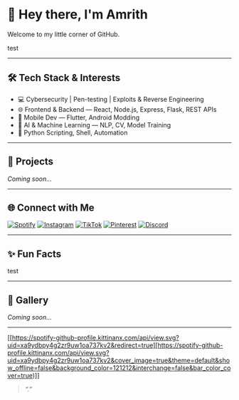 # 👋 Hey there, I'm Amrith

Welcome to my little corner of GitHub.

test

---

## 🛠️ Tech Stack & Interests

- 💻 Cybersecurity | Pen-testing | Exploits & Reverse Engineering  
- 🌐 Frontend & Backend — React, Node.js, Express, Flask, REST APIs  
- 📱 Mobile Dev — Flutter, Android Modding  
- 🧠 AI & Machine Learning — NLP, CV, Model Training  
- 🧪 Python Scripting, Shell, Automation

---

## 📂 Projects
<!-- Add your top pinned or featured GitHub projects here -->
_Coming soon..._

---

## 🌐 Connect with Me

[![Spotify](https://img.shields.io/badge/Spotify-%231ED760?style=flat&logo=spotify&logoColor=white)](https://open.spotify.com/user/xa9ydbpy4g2zr9uw1oa737kv2)
[![Instagram](https://img.shields.io/badge/Instagram-%23E4405F?style=flat&logo=instagram&logoColor=white)](https://www.instagram.com/amrithakshaj/)
[![TikTok](https://img.shields.io/badge/TikTok-%23000000?style=flat&logo=tiktok&logoColor=white)](https://www.tiktok.com/@stoobyyyy?_t=ZS-8wUON0MgGvt&_r=1)
[![Pinterest](https://img.shields.io/badge/Pinterest-%23BD081C?style=flat&logo=pinterest&logoColor=white)](https://pin.it/2cntP1syK)
[![Discord](https://img.shields.io/badge/Discord-%237289DA?style=flat&logo=discord&logoColor=white)](https://discord.com/users/700195735689494558)

---

## ✨ Fun Facts

test

---

## 📸 Gallery
<!-- Add image banners, widgets, or other visuals here -->
_Coming soon..._

---

[[https://spotify-github-profile.kittinanx.com/api/view.svg?uid=xa9ydbpy4g2zr9uw1oa737kv2&redirect=true][https://spotify-github-profile.kittinanx.com/api/view.svg?uid=xa9ydbpy4g2zr9uw1oa737kv2&cover_image=true&theme=default&show_offline=false&background_color=121212&interchange=false&bar_color_cover=true)]]
> _“.”_
